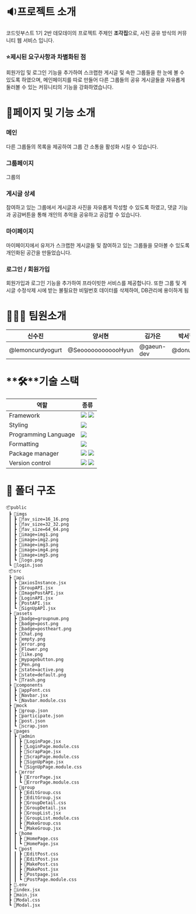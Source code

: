 # **🔉프로젝트 소개**

코드잇부스트 1기 2반 데모데이의 프로젝트 주제인 **조각집**으로, 사진 공유 방식의 커뮤니티 웹 서비스 입니다.

### ⭐제시된 요구사항과 차별화된 점

회원가입 및 로그인 기능을 추가하여 스크랩한 게시글 및 속한 그룹들을 한 눈에 볼 수 있도록 하였으며, 메인페이지를 따로 만들어 다른 그룹들의 공유 게시글들을 자유롭게 둘러볼 수 있는 커뮤니티의 기능을 강화하였습니다.

# 🚩페이지 및 기능 소개
### 메인

다른 그룹들의  목록을 제공하여 그룹 간 소통을 활성화 시킬 수 있습니다.

### 그룹페이지

그룹의 

### 게시글 상세

참여하고 있는 그룹에서 게시글과 사진을 자유롭게 작성할 수 있도록 하였고, 댓글 기능과 공감버튼을 통해 개인의 추억을 공유하고 공감할 수 있습니다.

### 마이페이지

마이페이지에서 유저가 스크랩한 게시글들 및 참여하고 있는 그룹들을 모아볼 수 있도록 개인화된 공간을 만들었습니다.

### 로그인 / 회원가입

회원가입과 로그인 기능을 추가하여 프라이빗한 서비스를 제공합니다. 또한 그룹 및 게시글 수정삭제 시에 받는 불필요한 비밀번호 데이터를 삭제하여, DB관리에 용이하게 됨
# 👩🏻‍💻 팀원소개
| 신수진 | 양서현 | 김가은 | 박서현 |
| --- | --- | --- | --- |
| @lemoncurdyogurt | @SeoooooooooooHyun | @gaeun-dev | @donut74 |

# **🛠**기술 스택

| **역할** | **종류** |
| --- | --- |
| Framework | <img src="https://img.shields.io/badge/vite-646CFF?style=flat-square&logo=Java&logoColor=white"> <img src="https://img.shields.io/badge/react-61DAFB?style=flat-square&logo=Java&logoColor=white">|
| Styling | <img src="https://img.shields.io/badge/styled components-DB7093?style=flat-square&logo=styled-components&logoColor=white"/> |
| Programming Language | <img src="https://img.shields.io/badge/JavaScript-F7DF1E?style=flat-square&logo=javascript&logoColor=black"/> |
| Formatting | <img src="https://img.shields.io/badge/prettier-F7B93E?style=flat-square&logo=styled-components&logoColor=white"/> |
| Package manager | <img src="https://img.shields.io/badge/npm-CB3837?style=flat-square&logo=styled-components&logoColor=white"/> <img src="https://img.shields.io/badge/axios-5A29E4?style=flat-square&logo=styled-components&logoColor=white"/>|
| Version control | <img src="https://img.shields.io/badge/Git-F05032?style=flat-square&logo=git&logoColor=white"/> <img src="https://img.shields.io/badge/GitHub-181717?style=flat-square&logo=GitHub&logoColor=white"/> |

# 📂 폴더 구조
```
📦public
 ┣ 📂imgs
 ┃ ┣ 📜fav_size=16_16.png
 ┃ ┣ 📜fav_size=32_32.png
 ┃ ┣ 📜fav_size=64_64.png
 ┃ ┣ 📜image=img1.png
 ┃ ┣ 📜image=img2.png
 ┃ ┣ 📜image=img3.png
 ┃ ┣ 📜image=img4.png
 ┃ ┣ 📜image=img5.png
 ┃ ┗ 📜logo.png
 ┗ 📜login.json
 📦src
 ┣ 📂api
 ┃ ┣ 📜axiosInstance.jsx
 ┃ ┣ 📜GroupAPI.jsx
 ┃ ┣ 📜ImagePostAPI.jsx
 ┃ ┣ 📜LoginAPI.jsx
 ┃ ┣ 📜PostAPI.jsx
 ┃ ┗ 📜SignUpAPI.jsx
 ┣ 📂assets
 ┃ ┣ 📜badge=groupnum.png
 ┃ ┣ 📜badge=post.png
 ┃ ┣ 📜badge=postheart.png
 ┃ ┣ 📜Chat.png
 ┃ ┣ 📜empty.png
 ┃ ┣ 📜error.png
 ┃ ┣ 📜Flower.png
 ┃ ┣ 📜like.png
 ┃ ┣ 📜mypagebutton.png
 ┃ ┣ 📜Pen.png
 ┃ ┣ 📜state=active.png
 ┃ ┣ 📜state=default.png
 ┃ ┗ 📜Trash.png
 ┣ 📂components
 ┃ ┣ 📜appFont.css
 ┃ ┣ 📜Navbar.jsx
 ┃ ┗ 📜Navbar.module.css
 ┣ 📂mock
 ┃ ┣ 📜group.json
 ┃ ┣ 📜participate.json
 ┃ ┣ 📜post.json
 ┃ ┗ 📜scrap.json
 ┣ 📂pages
 ┃ ┣ 📂admin
 ┃ ┃ ┣ 📜LoginPage.jsx
 ┃ ┃ ┣ 📜LoginPage.module.css
 ┃ ┃ ┣ 📜ScrapPage.jsx
 ┃ ┃ ┣ 📜ScrapPage.module.css
 ┃ ┃ ┣ 📜SignUpPage.jsx
 ┃ ┃ ┗ 📜SignUpPage.module.css
 ┃ ┣ 📂error
 ┃ ┃ ┣ 📜ErrorPage.jsx
 ┃ ┃ ┗ 📜ErrorPage.module.css
 ┃ ┣ 📂group
 ┃ ┃ ┣ 📜EditGroup.css
 ┃ ┃ ┣ 📜EditGroup.jsx
 ┃ ┃ ┣ 📜GroupDetail.css
 ┃ ┃ ┣ 📜GroupDetail.jsx
 ┃ ┃ ┣ 📜GroupList.jsx
 ┃ ┃ ┣ 📜GroupList.module.css
 ┃ ┃ ┣ 📜MakeGroup.css
 ┃ ┃ ┗ 📜MakeGroup.jsx
 ┃ ┣ 📂home
 ┃ ┃ ┣ 📜HomePage.css
 ┃ ┃ ┗ 📜HomePage.jsx
 ┃ ┗ 📂post
 ┃ ┃ ┣ 📜EditPost.css
 ┃ ┃ ┣ 📜EditPost.jsx
 ┃ ┃ ┣ 📜MakePost.css
 ┃ ┃ ┣ 📜MakePost.jsx
 ┃ ┃ ┣ 📜Postpage.jsx
 ┃ ┃ ┗ 📜PostPage.module.css
 ┣ 📜.env
 ┣ 📜index.jsx
 ┣ 📜main.jsx
 ┣ 📜Modal.css
 ┗ 📜Modal.jsx
```

